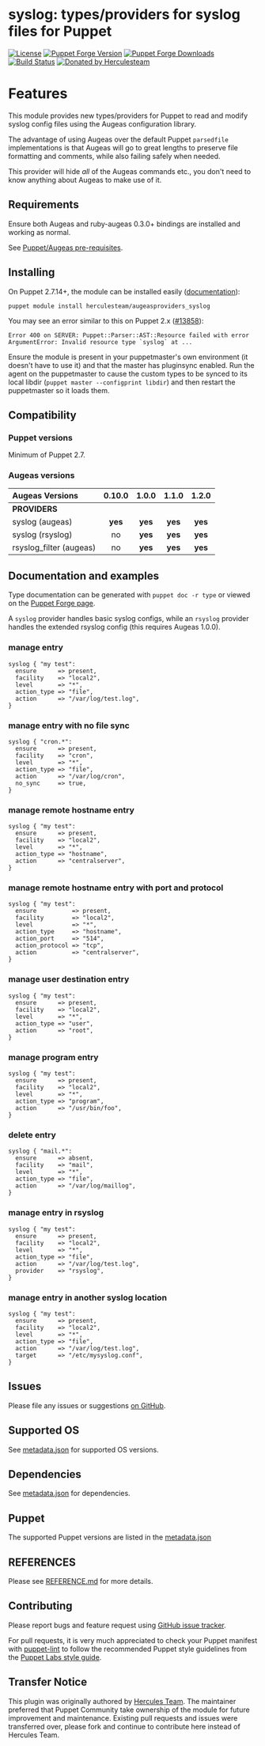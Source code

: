# syslog: types/providers for syslog files for Puppet

[![License](https://img.shields.io/github/license/voxpupuli/puppet-augeasproviders_syslog.svg)](https://github.com/voxpupuli/puppet-augeasproviders_syslog/blob/master/LICENSE)
[![Puppet Forge Version](http://img.shields.io/puppetforge/v/puppet/augeasproviders_syslog.svg)](https://forge.puppetlabs.com/puppet/augeasproviders_syslog)
[![Puppet Forge Downloads](http://img.shields.io/puppetforge/dt/puppet/augeasproviders_syslog.svg)](https://forge.puppetlabs.com/puppet/augeasproviders_syslog)
[![Build Status](https://github.com/voxpupuli/puppet-augeasproviders_syslog/workflows/CI/badge.svg)](https://github.com/voxpupuli/puppet-augeasproviders_syslog/actions?query=workflow%3ACI)
[![Donated by Herculesteam](https://img.shields.io/badge/donated%20by-herculesteam-fb7047.svg)](#transfer-notice)

# Features

This module provides new types/providers for Puppet to read and modify syslog
config files using the Augeas configuration library.

The advantage of using Augeas over the default Puppet `parsedfile`
implementations is that Augeas will go to great lengths to preserve file
formatting and comments, while also failing safely when needed.

This provider will hide *all* of the Augeas commands etc., you don't need to
know anything about Augeas to make use of it.

## Requirements

Ensure both Augeas and ruby-augeas 0.3.0+ bindings are installed and working as
normal.

See [Puppet/Augeas pre-requisites](http://docs.puppetlabs.com/guides/augeas.html#pre-requisites).

## Installing

On Puppet 2.7.14+, the module can be installed easily ([documentation](http://docs.puppetlabs.com/puppet/latest/reference/modules_installing.html)):

    puppet module install herculesteam/augeasproviders_syslog

You may see an error similar to this on Puppet 2.x ([#13858](http://projects.puppetlabs.com/issues/13858)):

    Error 400 on SERVER: Puppet::Parser::AST::Resource failed with error ArgumentError: Invalid resource type `syslog` at ...

Ensure the module is present in your puppetmaster's own environment (it doesn't
have to use it) and that the master has pluginsync enabled.  Run the agent on
the puppetmaster to cause the custom types to be synced to its local libdir
(`puppet master --configprint libdir`) and then restart the puppetmaster so it
loads them.

## Compatibility

### Puppet versions

Minimum of Puppet 2.7.

### Augeas versions

Augeas Versions           | 0.10.0  | 1.0.0   | 1.1.0   | 1.2.0   |
:-------------------------|:-------:|:-------:|:-------:|:-------:|
**PROVIDERS**             |
syslog (augeas)           | **yes** | **yes** | **yes** | **yes** |
syslog (rsyslog)          | no      | **yes** | **yes** | **yes** |
rsyslog\_filter (augeas)          | no      | **yes** | **yes** | **yes** |

## Documentation and examples

Type documentation can be generated with `puppet doc -r type` or viewed on the
[Puppet Forge page](http://forge.puppetlabs.com/voxpupuli/augeasproviders_syslog).

A `syslog` provider handles basic syslog configs, while an `rsyslog` provider
handles the extended rsyslog config (this requires Augeas 1.0.0).

### manage entry

    syslog { "my test":
      ensure      => present,
      facility    => "local2",
      level       => "*",
      action_type => "file",
      action      => "/var/log/test.log",
    }

### manage entry with no file sync

    syslog { "cron.*":
      ensure      => present,
      facility    => "cron",
      level       => "*",
      action_type => "file",
      action      => "/var/log/cron",
      no_sync     => true,
    }

### manage remote hostname entry

    syslog { "my test":
      ensure      => present,
      facility    => "local2",
      level       => "*",
      action_type => "hostname",
      action      => "centralserver",
    }

### manage remote hostname entry with port and protocol

    syslog { "my test":
      ensure          => present,
      facility        => "local2",
      level           => "*",
      action_type     => "hostname",
      action_port     => "514",
      action_protocol => "tcp",
      action          => "centralserver",
    }

### manage user destination entry

    syslog { "my test":
      ensure      => present,
      facility    => "local2",
      level       => "*",
      action_type => "user",
      action      => "root",
    }

### manage program entry

    syslog { "my test":
      ensure      => present,
      facility    => "local2",
      level       => "*",
      action_type => "program",
      action      => "/usr/bin/foo",
    }

### delete entry

    syslog { "mail.*":
      ensure      => absent,
      facility    => "mail",
      level       => "*",
      action_type => "file",
      action      => "/var/log/maillog",
    }

### manage entry in rsyslog

    syslog { "my test":
      ensure      => present,
      facility    => "local2",
      level       => "*",
      action_type => "file",
      action      => "/var/log/test.log",
      provider    => "rsyslog",
    }

### manage entry in another syslog location

    syslog { "my test":
      ensure      => present,
      facility    => "local2",
      level       => "*",
      action_type => "file",
      action      => "/var/log/test.log",
      target      => "/etc/mysyslog.conf",
    }

## Issues

Please file any issues or suggestions [on GitHub](https://github.com/voxpupuli/augeasproviders_syslog/issues).

## Supported OS

See [metadata.json](metadata.json) for supported OS versions.

## Dependencies

See [metadata.json](metadata.json) for dependencies.

## Puppet

The supported Puppet versions are listed in the [metadata.json](metadata.json)

## REFERENCES

Please see [REFERENCE.md](https://github.com/voxpupuli/puppet-augeasproviders_syslog/blob/master/REFERENCE.md) for more details.

## Contributing

Please report bugs and feature request using [GitHub issue
tracker](https://github.com/voxpupuli/puppet-augeasproviders_syslog/issues).

For pull requests, it is very much appreciated to check your Puppet manifest
with [puppet-lint](https://github.com/puppetlabs/puppet-lint/) to follow the recommended Puppet style guidelines from the
[Puppet Labs style guide](https://www.puppet.com/docs/puppet/latest/style_guide.html).

## Transfer Notice

This plugin was originally authored by [Hercules Team](https://github.com/hercules-team).
The maintainer preferred that Puppet Community take ownership of the module for future improvement and maintenance.
Existing pull requests and issues were transferred over, please fork and continue to contribute here instead of Hercules Team.
